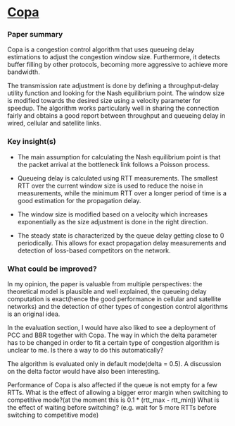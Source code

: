 # [Copa](https://www.usenix.org/system/files/conference/nsdi18/nsdi18-arun.pdf)

### Paper summary
Copa is a congestion control algorithm that uses queueing delay estimations to adjust the congestion window size. Furthermore, it detects buffer filling by other protocols, becoming more aggressive to achieve more bandwidth.

The transmission rate adjustment is done by defining a throughput-delay utility function and looking for the Nash equilibrium point. The window size is modified towards the desired size using a velocity parameter for speedup. The algorithm works particularly well in sharing the connection fairly and obtains a good report between throughput and queueing delay in wired, cellular and satellite links.

### Key insight(s)
- The main assumption for calculating the Nash equilibrium point is that the packet arrival at the bottleneck link follows a Poisson process.

- Queueing delay is calculated using RTT measurements. The smallest RTT over the current window size is used to reduce the noise in measurements, while the minimum RTT over a longer period of time is a good estimation for the propagation delay.

- The window size is modified based on a velocity which increases exponentially as the size adjustment is done in the right direction.

- The steady state is characterized by the queue delay getting close to 0 periodically. This allows for exact propagation delay measurements and detection of loss-based competitors on the network.

### What could be improved?
In my opinion, the paper is valuable from multiple perspectives: the theoretical model is plausible and well explained, the queueing delay computation is exact(hence the good performance in cellular and satellite networks) and the detection of other types of congestion control algorithms is an original idea.

In the evaluation section, I would have also liked to see a deployment of PCC and BBR together with Copa. The way in which the delta parameter has to be changed in order to fit a certain type of congestion algorithm is unclear to me. Is there a way to do this automatically?

The algorithm is evaluated only in default mode(delta = 0.5). A discussion on the delta factor would have also been interesting.

Performance of Copa is also affected if the queue is not empty for a few RTTs. What is the effect of allowing a bigger error margin when switching to competitive mode?(at the moment this is 0.1 * (rtt_max - rtt_min)) What is the effect of waiting before switching? (e.g. wait for 5 more RTTs before switching to competitive mode)
